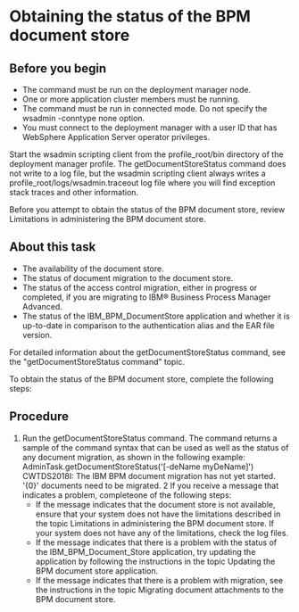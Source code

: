 # Obtaining the status of the BPM document store

## Before you begin

- The command must be run on the deployment manager node.
- One or more application cluster members must be running.
- The command must be run in connected mode. Do not specify the wsadmin
-conntype none option.
- You must connect to the deployment manager with a user ID that
has WebSphere Application Server operator privileges.

Start the wsadmin scripting client from the
profile\_root/bin directory of the deployment manager
profile. The getDocumentStoreStatus command does not write to a log file, but the
wsadmin scripting client always writes a
profile\_root/logs/wsadmin.traceout log file where you will
find exception stack traces and other information.

Before
you attempt to obtain the status of the BPM document store, review Limitations in administering the BPM document store.

## About this task

- The availability of the document store.
- The status of document migration to the document store.
- The status of the access control migration, either in progress
or completed, if you are migrating to IBM® Business Process Manager
Advanced.
- The status of the IBM\_BPM\_DocumentStore application and whether
it is up-to-date in comparison to the authentication alias and the
EAR file version.

For detailed information about the getDocumentStoreStatus command,
see the "getDocumentStoreStatus command" topic.

To obtain the
status of the BPM document store,
complete the following steps:

## Procedure

1. Run the getDocumentStoreStatus command.
The command returns a sample of the command syntax that can be used
as well as the status of any document migration, as shown in the following
example: 
AdminTask.getDocumentStoreStatus('[-deName myDeName]')
CWTDS2018I: The IBM BPM document migration has not yet started. '{0}' documents need to be migrated.
2 If you receive a message that indicates a problem, completeone of the following steps:
    - If the message indicates that the document store is not available, ensure that your system
does not have the limitations described in the topic Limitations in administering the BPM
document store. If your system does not have any of the limitations, check the log
files.
    - If the message indicates that there is a problem with the status of the
IBM\_BPM\_Document\_Store application, try updating the application by following the instructions in
the topic Updating the BPM document store application.
    - If the message indicates that there is a problem with migration, see the instructions in the
topic Migrating document attachments to the BPM document store.